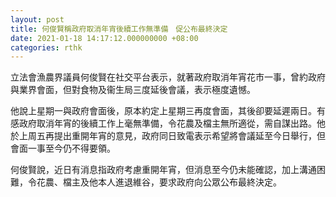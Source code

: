 ```yaml
---
layout: post
title: 何俊賢稱政府取消年宵後續工作無準備　促公布最終決定
date: 2021-01-18 14:17:12.000000000 +08:00
categories: rthk
---
```


立法會漁農界議員何俊賢在社交平台表示，就著政府取消年宵花市一事，曾約政府與業界會面，但對食物及衞生局三度延後會議，表示極度遺憾。

他說上星期一與政府會面後，原本約定上星期三再度會面，其後卻要延遲兩日。有感政府取消年宵的後續工作上毫無準備，令花農及檔主無所適從，需自謀出路。他於上周五再提出重開年宵的意見，政府同日致電表示希望將會議延至今日舉行，但會面一事至今仍不得要領。

何俊賢說，近日有消息指政府考慮重開年宵，但消息至今仍未能確認，加上溝通困難，令花農、檔主及他本人進退維谷，要求政府向公眾公布最終決定。
